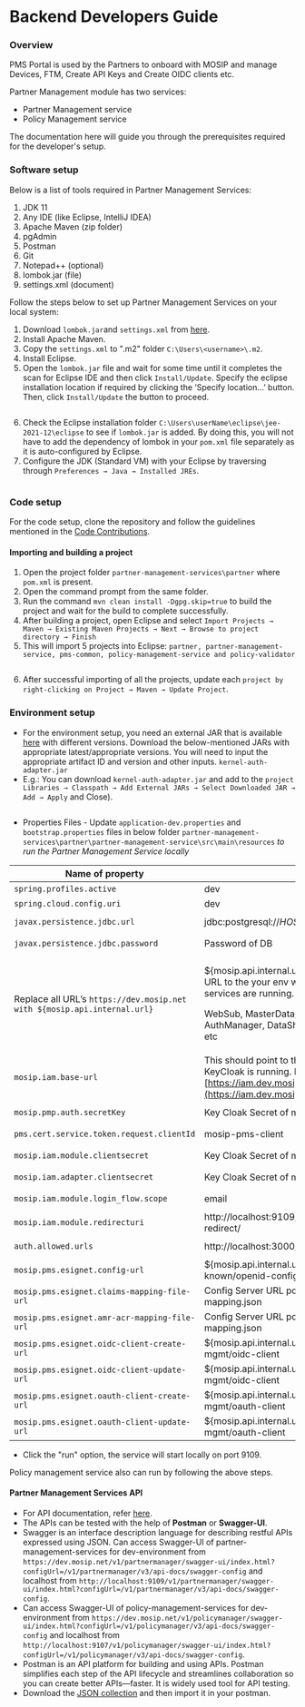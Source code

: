 # Backend Developers Guide

### Overview

PMS Portal is used by the Partners to onboard with MOSIP and manage Devices, FTM, Create API Keys and Create OIDC clients etc.

Partner Management module has two services:

* Partner Management service
* Policy Management service

The documentation here will guide you through the prerequisites required for the developer's setup.

### Software setup

Below is a list of tools required in Partner Management Services:

1. JDK 11
2. Any IDE (like Eclipse, IntelliJ IDEA)
3. Apache Maven (zip folder)
4. pgAdmin
5. Postman
6. Git
7. Notepad++ (optional)
8. lombok.jar (file)
9. settings.xml (document)

Follow the steps below to set up Partner Management Services on your local system:

1. Download `lombok.jar`and `settings.xml` from [here](https://github.com/mosip/documentation/tree/1.2.0/docs/\_files/partner-management-services-config-files).
2. Install Apache Maven.
3. Copy the `settings.xml` to ".m2" folder `C:\Users\<username>\.m2`.
4. Install Eclipse.
5. Open the `lombok.jar` file and wait for some time until it completes the scan for Eclipse IDE and then click `Install/Update`. Specify the eclipse installation location if required by clicking the ‘Specify location…’ button. Then, click `Install/Update` the button to proceed.

<figure><img src="../../../../../.gitbook/assets/pms_bdg_1.png" alt=""><figcaption></figcaption></figure>

6. Check the Eclipse installation folder `C:\Users\userName\eclipse\jee-2021-12\eclipse` to see if `lombok.jar` is added. By doing this, you will not have to add the dependency of lombok in your `pom.xml` file separately as it is auto-configured by Eclipse.
7. Configure the JDK (Standard VM) with your Eclipse by traversing through `Preferences → Java → Installed JREs`.

<figure><img src="../../../../../.gitbook/assets/pms_bdg_2.png" alt=""><figcaption></figcaption></figure>

### Code setup

For the code setup, clone the repository and follow the guidelines mentioned in the [Code Contributions](https://docs.mosip.io/1.2.0/community/code-contributions).

#### Importing and building a project

1. Open the project folder `partner-management-services\partner` where `pom.xml` is present.
2. Open the command prompt from the same folder.
3. Run the command `mvn clean install -Dgpg.skip=true` to build the project and wait for the build to complete successfully.
4. After building a project, open Eclipse and select `Import Projects → Maven → Existing Maven Projects → Next → Browse to project directory → Finish`
5. This will import 5 projects into Eclipse: `partner, partner-management-service, pms-common, policy-management-service and policy-validator`

<figure><img src="../../../../../.gitbook/assets/pms_bdg_3.png" alt=""><figcaption></figcaption></figure>

6. After successful importing of all the projects, update each `project by right-clicking on Project → Maven → Update Project`.

### Environment setup

* For the environment setup, you need an external JAR that is available [here](https://oss.sonatype.org/#nexus-search;gav\~\~kernel-auth-adapter\~1.2.0-SNAPSHOT\~\~) with different versions. Download the below-mentioned JARs with appropriate latest/appropriate versions. You will need to input the appropriate artifact ID and version and other inputs. `kernel-auth-adapter.jar`
* E.g.: You can download `kernel-auth-adapter.jar` and add to the `project Libraries → Classpath → Add External JARs → Select Downloaded JAR → Add → Apply` and Close).

<figure><img src="../../../../../.gitbook/assets/pms_bdg_4.png" alt=""><figcaption></figcaption></figure>

* Properties Files - Update `application-dev.properties` and `bootstrap.properties` files in below folder `partner-management-services\partner\partner-management-service\src\main\resources` _to run the Partner Management Service locally_

| **Name of property**                                                     | **Value**                                                                                                                                                                                                          | **File Name**                |
| ------------------------------------------------------------------------ | ------------------------------------------------------------------------------------------------------------------------------------------------------------------------------------------------------------------ | ---------------------------- |
| `spring.profiles.active`                                                 | dev                                                                                                                                                                                                                | `bootstrap.properties`       |
| `spring.cloud.config.uri`                                                | dev                                                                                                                                                                                                                | `bootstrap.properties`       |
| `javax.persistence.jdbc.url`                                             | jdbc:postgresql://$HOST:$PORT/mosip\_pms                                                                                                                                                                           | `application-dev.properties` |
| `javax.persistence.jdbc.password`                                        | Password of DB                                                                                                                                                                                                     | `application-dev.properties` |
| Replace all URL’s `https://dev.mosip.net with ${mosip.api.internal.url}` | <p>${mosip.api.internal.url} should be set to the URL to the your env where all below dependent services are running.</p><p>WebSub, MasterData, KeyManager, AuthManager, DataShare, Notifier, Esignet, IDP etc</p> | `application-dev.properties` |
| `mosip.iam.base-url`                                                     | This should point to the URL of your env where KeyCloak is running. Ex: [https://iam.dev.mosip.net](https://iam.dev.mosip.net)                                                                                     | `application-dev.properties` |
| `mosip.pmp.auth.secretKey`                                               | Key Cloak Secret of mosip-pms-client                                                                                                                                                                               | `application-dev.properties` |
| `pms.cert.service.token.request.clientId`                                | mosip-pms-client                                                                                                                                                                                                   | `application-dev.properties` |
| `mosip.iam.module.clientsecret`                                          | Key Cloak Secret of mosip-pms-client                                                                                                                                                                               | `application-dev.properties` |
| `mosip.iam.adapter.clientsecret`                                         | Key Cloak Secret of mosip-pms-client                                                                                                                                                                               | `application-dev.properties` |
| `mosip.iam.module.login_flow.scope`                                      | email                                                                                                                                                                                                              | `application-dev.properties` |
| `mosip.iam.module.redirecturi`                                           | http://localhost:9109/v1/partnermanager/login-redirect/                                                                                                                                                            | `application-dev.properties` |
| `auth.allowed.urls`                                                      | http://localhost:3000/                                                                                                                                                                                             | `application-dev.properties` |
| `mosip.pms.esignet.config-url`                                           | ${mosip.api.internal.url}/v1/esignet/oidc/.well-known/openid-configuration                                                                                                                                         | `application-dev.properties` |
| `mosip.pms.esignet.claims-mapping-file-url`                              | Config Server URL pointing to identity-mapping.json                                                                                                                                                                | `application-dev.properties` |
| `mosip.pms.esignet.amr-acr-mapping-file-url`                             | Config Server URL pointing to amr-acr-mapping.json                                                                                                                                                                 | `application-dev.properties` |
| `mosip.pms.esignet.oidc-client-create-url`                               | ${mosip.api.internal.url}/v1/esignet/client-mgmt/oidc-client                                                                                                                                                       | `application-dev.properties` |
| `mosip.pms.esignet.oidc-client-update-url`                               | ${mosip.api.internal.url}/v1/esignet/client-mgmt/oidc-client                                                                                                                                                       | `application-dev.properties` |
| `mosip.pms.esignet.oauth-client-create-url`                              | ${mosip.api.internal.url}/v1/esignet/client-mgmt/oauth-client                                                                                                                                                      | `application-dev.properties` |
| `mosip.pms.esignet.oauth-client-update-url`                              | ${mosip.api.internal.url}/v1/esignet/client-mgmt/oauth-client                                                                                                                                                      | `application-dev.properties` |

* Click the "run" option, the service will start locally on port 9109.

Policy management service also can run by following the above steps.

#### Partner Management Services API

* For API documentation, refer [here](https://mosip.stoplight.io/docs/partner-management-portal-revamp/iv3x4n7c2tef1-partner-management-services-api-documentation).
* The APIs can be tested with the help of **Postman** or **Swagger-UI**.
* Swagger is an interface description language for describing restful APIs expressed using JSON. Can access Swagger-UI of partner-management-services for dev-environment from `https://dev.mosip.net/v1/partnermanager/swagger-ui/index.html?configUrl=/v1/partnermanager/v3/api-docs/swagger-config` and localhost from `http://localhost:9109/v1/partnermanager/swagger-ui/index.html?configUrl=/v1/partnermanager/v3/api-docs/swagger-config`.
* Can access Swagger-UI of policy-management-services for dev-environment from `https://dev.mosip.net/v1/policymanager/swagger-ui/index.html?configUrl=/v1/policymanager/v3/api-docs/swagger-config` and localhost from `http://localhost:9107/v1/policymanager/swagger-ui/index.html?configUrl=/v1/policymanager/v3/api-docs/swagger-config`.
* Postman is an API platform for building and using APIs. Postman simplifies each step of the API lifecycle and streamlines collaboration so you can create better APIs—faster. It is widely used tool for API testing.
* Download the [JSON collection](https://github.com/mosip/mosip-onboarding) and then import it in your postman.
